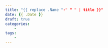 ```yaml
---
title: "{{ replace .Name "-" " " | title }}"
date: {{ .Date }}
draft: true
categories:
    -
tags:
    -
---
```



